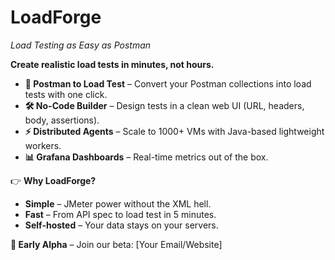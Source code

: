 # LoadForge
*Load Testing as Easy as Postman*

**Create realistic load tests in minutes, not hours.**

- **🚀 Postman to Load Test** – Convert your Postman collections into load tests with one click.
- **🛠️ No-Code Builder** – Design tests in a clean web UI (URL, headers, body, assertions).
- **⚡ Distributed Agents** – Scale to 1000+ VMs with Java-based lightweight workers.
- **📊 Grafana Dashboards** – Real-time metrics out of the box.

👉 **Why LoadForge?**
- **Simple** – JMeter power without the XML hell.
- **Fast** – From API spec to load test in 5 minutes.
- **Self-hosted** – Your data stays on your servers.

**🚧 Early Alpha** – Join our beta: [Your Email/Website]  